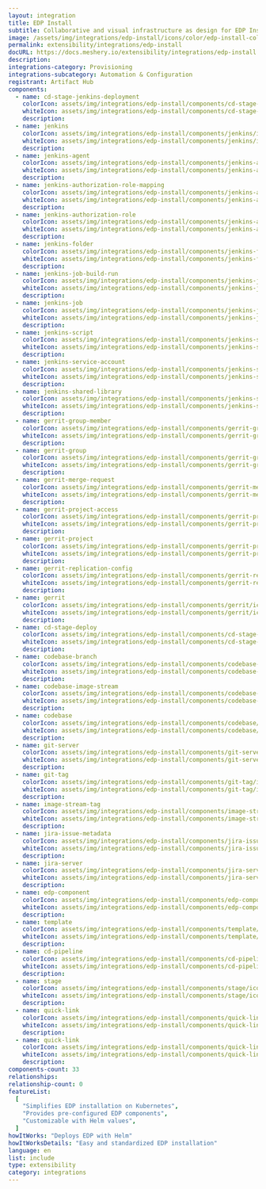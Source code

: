```yaml
---
layout: integration
title: EDP Install
subtitle: Collaborative and visual infrastructure as design for EDP Install
image: /assets/img/integrations/edp-install/icons/color/edp-install-color.svg
permalink: extensibility/integrations/edp-install
docURL: https://docs.meshery.io/extensibility/integrations/edp-install
description:
integrations-category: Provisioning
integrations-subcategory: Automation & Configuration
registrant: Artifact Hub
components:
  - name: cd-stage-jenkins-deployment
    colorIcon: assets/img/integrations/edp-install/components/cd-stage-jenkins-deployment/icons/color/cd-stage-jenkins-deployment-color.svg
    whiteIcon: assets/img/integrations/edp-install/components/cd-stage-jenkins-deployment/icons/white/cd-stage-jenkins-deployment-white.svg
    description:
  - name: jenkins
    colorIcon: assets/img/integrations/edp-install/components/jenkins/icons/color/jenkins-color.svg
    whiteIcon: assets/img/integrations/edp-install/components/jenkins/icons/white/jenkins-white.svg
    description:
  - name: jenkins-agent
    colorIcon: assets/img/integrations/edp-install/components/jenkins-agent/icons/color/jenkins-agent-color.svg
    whiteIcon: assets/img/integrations/edp-install/components/jenkins-agent/icons/white/jenkins-agent-white.svg
    description:
  - name: jenkins-authorization-role-mapping
    colorIcon: assets/img/integrations/edp-install/components/jenkins-authorization-role-mapping/icons/color/jenkins-authorization-role-mapping-color.svg
    whiteIcon: assets/img/integrations/edp-install/components/jenkins-authorization-role-mapping/icons/white/jenkins-authorization-role-mapping-white.svg
    description:
  - name: jenkins-authorization-role
    colorIcon: assets/img/integrations/edp-install/components/jenkins-authorization-role/icons/color/jenkins-authorization-role-color.svg
    whiteIcon: assets/img/integrations/edp-install/components/jenkins-authorization-role/icons/white/jenkins-authorization-role-white.svg
    description:
  - name: jenkins-folder
    colorIcon: assets/img/integrations/edp-install/components/jenkins-folder/icons/color/jenkins-folder-color.svg
    whiteIcon: assets/img/integrations/edp-install/components/jenkins-folder/icons/white/jenkins-folder-white.svg
    description:
  - name: jenkins-job-build-run
    colorIcon: assets/img/integrations/edp-install/components/jenkins-job-build-run/icons/color/jenkins-job-build-run-color.svg
    whiteIcon: assets/img/integrations/edp-install/components/jenkins-job-build-run/icons/white/jenkins-job-build-run-white.svg
    description:
  - name: jenkins-job
    colorIcon: assets/img/integrations/edp-install/components/jenkins-job/icons/color/jenkins-job-color.svg
    whiteIcon: assets/img/integrations/edp-install/components/jenkins-job/icons/white/jenkins-job-white.svg
    description:
  - name: jenkins-script
    colorIcon: assets/img/integrations/edp-install/components/jenkins-script/icons/color/jenkins-script-color.svg
    whiteIcon: assets/img/integrations/edp-install/components/jenkins-script/icons/white/jenkins-script-white.svg
    description:
  - name: jenkins-service-account
    colorIcon: assets/img/integrations/edp-install/components/jenkins-service-account/icons/color/jenkins-service-account-color.svg
    whiteIcon: assets/img/integrations/edp-install/components/jenkins-service-account/icons/white/jenkins-service-account-white.svg
    description:
  - name: jenkins-shared-library
    colorIcon: assets/img/integrations/edp-install/components/jenkins-shared-library/icons/color/jenkins-shared-library-color.svg
    whiteIcon: assets/img/integrations/edp-install/components/jenkins-shared-library/icons/white/jenkins-shared-library-white.svg
    description:
  - name: gerrit-group-member
    colorIcon: assets/img/integrations/edp-install/components/gerrit-group-member/icons/color/gerrit-group-member-color.svg
    whiteIcon: assets/img/integrations/edp-install/components/gerrit-group-member/icons/white/gerrit-group-member-white.svg
    description:
  - name: gerrit-group
    colorIcon: assets/img/integrations/edp-install/components/gerrit-group/icons/color/gerrit-group-color.svg
    whiteIcon: assets/img/integrations/edp-install/components/gerrit-group/icons/white/gerrit-group-white.svg
    description:
  - name: gerrit-merge-request
    colorIcon: assets/img/integrations/edp-install/components/gerrit-merge-request/icons/color/gerrit-merge-request-color.svg
    whiteIcon: assets/img/integrations/edp-install/components/gerrit-merge-request/icons/white/gerrit-merge-request-white.svg
    description:
  - name: gerrit-project-access
    colorIcon: assets/img/integrations/edp-install/components/gerrit-project-access/icons/color/gerrit-project-access-color.svg
    whiteIcon: assets/img/integrations/edp-install/components/gerrit-project-access/icons/white/gerrit-project-access-white.svg
    description:
  - name: gerrit-project
    colorIcon: assets/img/integrations/edp-install/components/gerrit-project/icons/color/gerrit-project-color.svg
    whiteIcon: assets/img/integrations/edp-install/components/gerrit-project/icons/white/gerrit-project-white.svg
    description:
  - name: gerrit-replication-config
    colorIcon: assets/img/integrations/edp-install/components/gerrit-replication-config/icons/color/gerrit-replication-config-color.svg
    whiteIcon: assets/img/integrations/edp-install/components/gerrit-replication-config/icons/white/gerrit-replication-config-white.svg
    description:
  - name: gerrit
    colorIcon: assets/img/integrations/edp-install/components/gerrit/icons/color/gerrit-color.svg
    whiteIcon: assets/img/integrations/edp-install/components/gerrit/icons/white/gerrit-white.svg
    description:
  - name: cd-stage-deploy
    colorIcon: assets/img/integrations/edp-install/components/cd-stage-deploy/icons/color/cd-stage-deploy-color.svg
    whiteIcon: assets/img/integrations/edp-install/components/cd-stage-deploy/icons/white/cd-stage-deploy-white.svg
    description:
  - name: codebase-branch
    colorIcon: assets/img/integrations/edp-install/components/codebase-branch/icons/color/codebase-branch-color.svg
    whiteIcon: assets/img/integrations/edp-install/components/codebase-branch/icons/white/codebase-branch-white.svg
    description:
  - name: codebase-image-stream
    colorIcon: assets/img/integrations/edp-install/components/codebase-image-stream/icons/color/codebase-image-stream-color.svg
    whiteIcon: assets/img/integrations/edp-install/components/codebase-image-stream/icons/white/codebase-image-stream-white.svg
    description:
  - name: codebase
    colorIcon: assets/img/integrations/edp-install/components/codebase/icons/color/codebase-color.svg
    whiteIcon: assets/img/integrations/edp-install/components/codebase/icons/white/codebase-white.svg
    description:
  - name: git-server
    colorIcon: assets/img/integrations/edp-install/components/git-server/icons/color/git-server-color.svg
    whiteIcon: assets/img/integrations/edp-install/components/git-server/icons/white/git-server-white.svg
    description:
  - name: git-tag
    colorIcon: assets/img/integrations/edp-install/components/git-tag/icons/color/git-tag-color.svg
    whiteIcon: assets/img/integrations/edp-install/components/git-tag/icons/white/git-tag-white.svg
    description:
  - name: image-stream-tag
    colorIcon: assets/img/integrations/edp-install/components/image-stream-tag/icons/color/image-stream-tag-color.svg
    whiteIcon: assets/img/integrations/edp-install/components/image-stream-tag/icons/white/image-stream-tag-white.svg
    description:
  - name: jira-issue-metadata
    colorIcon: assets/img/integrations/edp-install/components/jira-issue-metadata/icons/color/jira-issue-metadata-color.svg
    whiteIcon: assets/img/integrations/edp-install/components/jira-issue-metadata/icons/white/jira-issue-metadata-white.svg
    description:
  - name: jira-server
    colorIcon: assets/img/integrations/edp-install/components/jira-server/icons/color/jira-server-color.svg
    whiteIcon: assets/img/integrations/edp-install/components/jira-server/icons/white/jira-server-white.svg
    description:
  - name: edp-component
    colorIcon: assets/img/integrations/edp-install/components/edp-component/icons/color/edp-component-color.svg
    whiteIcon: assets/img/integrations/edp-install/components/edp-component/icons/white/edp-component-white.svg
    description:
  - name: template
    colorIcon: assets/img/integrations/edp-install/components/template/icons/color/template-color.svg
    whiteIcon: assets/img/integrations/edp-install/components/template/icons/white/template-white.svg
    description:
  - name: cd-pipeline
    colorIcon: assets/img/integrations/edp-install/components/cd-pipeline/icons/color/cd-pipeline-color.svg
    whiteIcon: assets/img/integrations/edp-install/components/cd-pipeline/icons/white/cd-pipeline-white.svg
    description:
  - name: stage
    colorIcon: assets/img/integrations/edp-install/components/stage/icons/color/stage-color.svg
    whiteIcon: assets/img/integrations/edp-install/components/stage/icons/white/stage-white.svg
    description:
  - name: quick-link
    colorIcon: assets/img/integrations/edp-install/components/quick-link/icons/color/quick-link-color.svg
    whiteIcon: assets/img/integrations/edp-install/components/quick-link/icons/white/quick-link-white.svg
    description:
  - name: quick-link
    colorIcon: assets/img/integrations/edp-install/components/quick-link/icons/color/quick-link-color.svg
    whiteIcon: assets/img/integrations/edp-install/components/quick-link/icons/white/quick-link-white.svg
    description:
components-count: 33
relationships:
relationship-count: 0
featureList:
  [
    "Simplifies EDP installation on Kubernetes",
    "Provides pre-configured EDP components",
    "Customizable with Helm values",
  ]
howItWorks: "Deploys EDP with Helm"
howItWorksDetails: "Easy and standardized EDP installation"
language: en
list: include
type: extensibility
category: integrations
---
```

